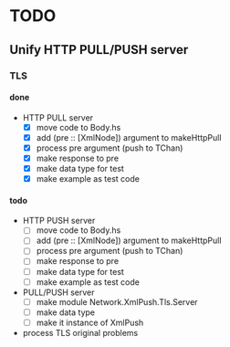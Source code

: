 TODO
====

Unify HTTP PULL/PUSH server
---------------------------

### TLS

#### done

* HTTP PULL server
	+ [x] move code to Body.hs
	+ [x] add (pre :: [XmlNode]) argument to makeHttpPull
	+ [x] process pre argument (push to TChan)
	+ [x] make response to pre
	+ [x] make data type for test
	+ [x] make example as test code

#### todo

* HTTP PUSH server
	+ [ ] move code to Body.hs
	+ [ ] add (pre :: [XmlNode]) argument to makeHttpPull
	+ [ ] process pre argument (push to TChan)
	+ [ ] make response to pre
	+ [ ] make data type for test
	+ [ ] make example as test code
* PULL/PUSH server
	+ [ ] make module Network.XmlPush.Tls.Server
	+ [ ] make data type
	+ [ ] make it instance of XmlPush
* process TLS original problems
